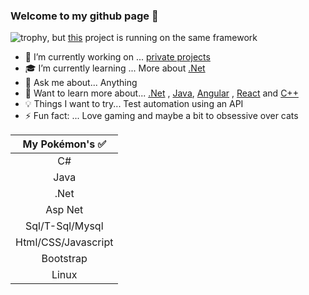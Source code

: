 ### Welcome to my github page 🖖 

![trophy](https://github-profile-trophy.vercel.app/?username=carpenteri1&theme=monokai&title=Issues,Commit,PullRequest,Repositories), but [this](https://github.com/Carpenteri1/WeatherApp) project is running on the same framework

- 🔭 I’m currently working on ... [private projects]() 
- 🎓 I’m currently learning ... More about [.Net](https://dotnet.microsoft.com/learn/dotnet/what-is-dotnet) 
- 💬 Ask me about... Anything
- 📖 Want to learn more about... [.Net](https://dotnet.microsoft.com/) , [Java](https://docs.oracle.com/en/java/), [Angular](https://angular.io/) , [React](https://reactjs.org/) and [C++](https://docs.microsoft.com/en-us/cpp/dotnet/dotnet-programming-with-cpp-cli-visual-cpp?view=msvc-160)
- 💡 Things I want to try... Test automation using an API
- ⚡ Fun fact: ... Love gaming and maybe a bit to obsessive over cats

| My Pokémon's :white_check_mark:         |
|:--------------------:|  
| C#                   |
| Java                 |  
| .Net                 |
| Asp Net              | 
| Sql/T-Sql/Mysql      |        
| Html/CSS/Javascript  |                                        
| Bootstrap            |
| Linux                |

